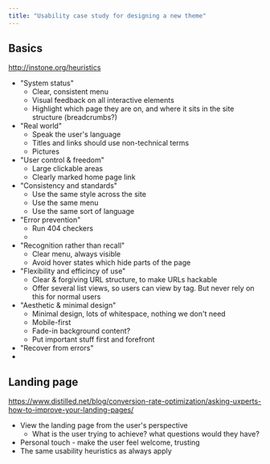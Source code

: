 ```yaml
---
title: "Usability case study for designing a new theme"
---
```


## Basics

http://instone.org/heuristics

- "System status"
  - Clear, consistent menu
  - Visual feedback on all interactive elements
  - Highlight which page they are on, and where it sits in the site structure (breadcrumbs?)
- "Real world"
  - Speak the user's language
  - Titles and links should use non-technical terms
  - Pictures
- "User control & freedom"
  - Large clickable areas
  - Clearly marked home page link
- "Consistency and standards"
  - Use the same style across the site
  - Use the same menu
  - Use the same sort of language
- "Error prevention"
  - Run 404 checkers
  -
- "Recognition rather than recall"
  - Clear menu, always visible
  - Avoid hover states which hide parts of the page
- "Flexibility and efficincy of use"
  - Clear & forgiving URL structure, to make URLs hackable
  - Offer several list views, so users can view by tag. But never rely on this for normal users
- "Aesthetic & minimal design"
  - Minimal design, lots of whitespace, nothing we don't need
  - Mobile-first
  - Fade-in background content?
  - Put important stuff first and forefront
- "Recover from errors"
-

## Landing page

https://www.distilled.net/blog/conversion-rate-optimization/asking-uxperts-how-to-improve-your-landing-pages/

- View the landing page from the user's perspective
  - What is the user trying to achieve? what questions would they have?
- Personal touch - make the user feel welcome, trusting
- The same usability heuristics as always apply
